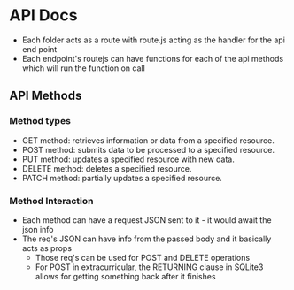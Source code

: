 # API Docs

-   Each folder acts as a route with route.js acting as the handler for the api end point
-   Each endpoint's routejs can have functions for each of the api methods which will run the function on call

## API Methods

### Method types

-   GET method: retrieves information or data from a specified resource.
-   POST method: submits data to be processed to a specified resource.
-   PUT method: updates a specified resource with new data.
-   DELETE method: deletes a specified resource.
-   PATCH method: partially updates a specified resource.

### Method Interaction

-   Each method can have a request JSON sent to it - it would await the json info
-   The req's JSON can have info from the passed body and it basically acts as props
    -   Those req's can be used for POST and DELETE operations
    -   For POST in extracurricular, the RETURNING clause in SQLite3 allows for getting something back after it finishes

